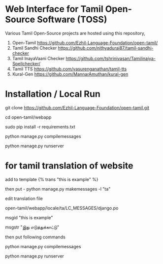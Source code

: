 # Web Interface for Tamil Open-Source Software (TOSS)
Various Tamil Open-Source projects are hosted using this repository,

1. Open-Tamil <https://github.com/Ezhil-Language-Foundation/open-tamil/>
2. Tamil Sandhi Checker <https://github.com/nithyadurai87/tamil-sandhi-checker>
3. Tamil InayaVaani Checker <https://github.com/tshrinivasan/Tamilinaiya-Spellchecker/>
4. Tamil TTS <https://github.com/vasurenganathan/tamil-tts>
5. Kural-Gen <https://github.com/MannarAmuthan/kural-gen>

# Installation / Local Run

git clone https://github.com/Ezhil-Language-Foundation/open-tamil.git

cd open-tamil/webapp

sudo pip install -r requirements.txt

python manage.py compilemessages

python manage.py runserver

# for tamil translation of website

add to template {% trans "this is example" %}

then put - python manage.py makemessages -l "ta"

edit translation file

open-tamil/webapp/locale/ta/LC_MESSAGES/django.po


msgid "this is example"

msgstr "இது எடுத்துக்காட்டு"

then put following commands

python manage.py compilemessages

python manage.py runserver

